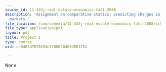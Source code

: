 ```yaml
---
course_id: 11-433j-real-estate-economics-fall-2008
description: 'Assignment on comparative statics: predicting changes in real estate
  markets.'
file_location: /coursemedia/11-433j-real-estate-economics-fall-2008/cc5469d7670183e1760620463d501254_ps1_08.pdf
file_type: application/pdf
layout: pdf
title: Project I
type: course
uid: cc5469d7670183e1760620463d501254

---
```

None